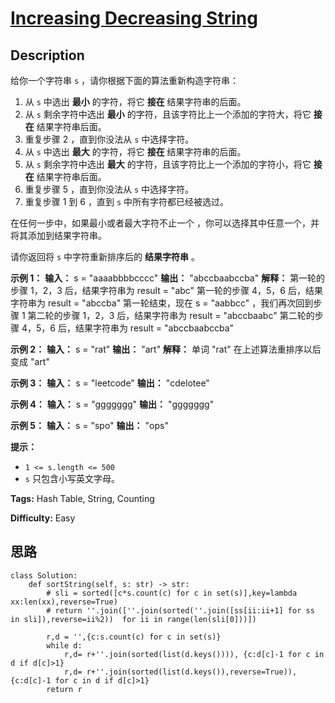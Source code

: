 # [Increasing Decreasing String][title]

## Description

给你一个字符串 `s` ，请你根据下面的算法重新构造字符串：

  1. 从 `s` 中选出 **最小**  的字符，将它 **接在**  结果字符串的后面。
  2. 从 `s` 剩余字符中选出  **最小**  的字符，且该字符比上一个添加的字符大，将它 **接在**  结果字符串后面。
  3. 重复步骤 2 ，直到你没法从 `s` 中选择字符。
  4. 从 `s` 中选出 **最大**  的字符，将它 **接在**  结果字符串的后面。
  5. 从 `s` 剩余字符中选出  **最大**  的字符，且该字符比上一个添加的字符小，将它 **接在**  结果字符串后面。
  6. 重复步骤 5 ，直到你没法从 `s` 中选择字符。
  7. 重复步骤 1 到 6 ，直到 `s` 中所有字符都已经被选过。

在任何一步中，如果最小或者最大字符不止一个 ，你可以选择其中任意一个，并将其添加到结果字符串。

请你返回将 `s` 中字符重新排序后的 **结果字符串** 。



**示例 1：**
            **输入：** s = "aaaabbbbcccc"    **输出：** "abccbaabccba"    **解释：** 第一轮的步骤 1，2，3 后，结果字符串为 result = "abc"    第一轮的步骤 4，5，6 后，结果字符串为 result = "abccba"    第一轮结束，现在 s = "aabbcc" ，我们再次回到步骤 1    第二轮的步骤 1，2，3 后，结果字符串为 result = "abccbaabc"    第二轮的步骤 4，5，6 后，结果字符串为 result = "abccbaabccba"    

**示例 2：**
            **输入：** s = "rat"    **输出：** "art"    **解释：** 单词 "rat" 在上述算法重排序以后变成 "art"    

**示例 3：**
            **输入：** s = "leetcode"    **输出：** "cdelotee"    

**示例 4：**
            **输入：** s = "ggggggg"    **输出：** "ggggggg"    

**示例 5：**
            **输入：** s = "spo"    **输出：** "ops"    



**提示：**

  * `1 <= s.length <= 500`
  * `s` 只包含小写英文字母。


**Tags:** Hash Table, String, Counting

**Difficulty:** Easy

## 思路

``` python3
class Solution:
    def sortString(self, s: str) -> str:
        # sli = sorted([c*s.count(c) for c in set(s)],key=lambda xx:len(xx),reverse=True)
        # return ''.join([''.join(sorted(''.join([ss[ii:ii+1] for ss in sli]),reverse=ii%2))  for ii in range(len(sli[0]))])

        r,d = '',{c:s.count(c) for c in set(s)}
        while d:
            r,d= r+''.join(sorted(list(d.keys()))), {c:d[c]-1 for c in d if d[c]>1}
            r,d= r+''.join(sorted(list(d.keys()),reverse=True)),{c:d[c]-1 for c in d if d[c]>1}       
        return r
```

[title]: https://leetcode-cn.com/problems/increasing-decreasing-string

